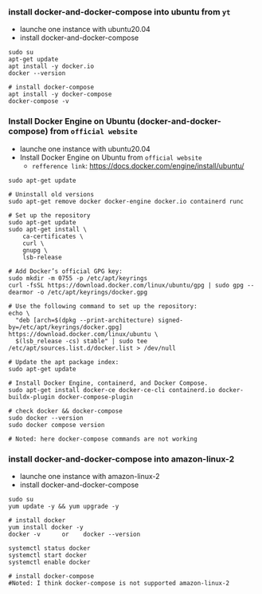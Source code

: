 ### install docker-and-docker-compose into ubuntu from `yt`
- launche one instance with ubuntu20.04
- install docker-and-docker-compose
```
sudo su
apt-get update
apt install -y docker.io
docker --version

# install docker-compose
apt install -y docker-compose
docker-compose -v
```






### Install Docker Engine on Ubuntu (docker-and-docker-compose) from `official website`
- launche one instance with ubuntu20.04
- Install Docker Engine on Ubuntu from `official website`
	- `refference link`: https://docs.docker.com/engine/install/ubuntu/
```
sudo apt-get update

# Uninstall old versions
sudo apt-get remove docker docker-engine docker.io containerd runc

# Set up the repository
sudo apt-get update
sudo apt-get install \
    ca-certificates \
    curl \
    gnupg \
    lsb-release

# Add Docker’s official GPG key:
sudo mkdir -m 0755 -p /etc/apt/keyrings
curl -fsSL https://download.docker.com/linux/ubuntu/gpg | sudo gpg --dearmor -o /etc/apt/keyrings/docker.gpg

# Use the following command to set up the repository:
echo \
  "deb [arch=$(dpkg --print-architecture) signed-by=/etc/apt/keyrings/docker.gpg] https://download.docker.com/linux/ubuntu \
  $(lsb_release -cs) stable" | sudo tee /etc/apt/sources.list.d/docker.list > /dev/null

# Update the apt package index:
sudo apt-get update

# Install Docker Engine, containerd, and Docker Compose.
sudo apt-get install docker-ce docker-ce-cli containerd.io docker-buildx-plugin docker-compose-plugin

# check docker && docker-compose
sudo docker --version
sudo docker compose version

# Noted: here docker-compose commands are not working
```






### install docker-and-docker-compose into amazon-linux-2
- launche one instance with amazon-linux-2
- install docker-and-docker-compose
```
sudo su
yum update -y && yum upgrade -y

# install docker
yum install docker -y
docker -v      or    docker --version

systemctl status docker
systemctl start docker
systemctl enable docker

# install docker-compose
#Noted: I think docker-compose is not supported amazon-linux-2
```
